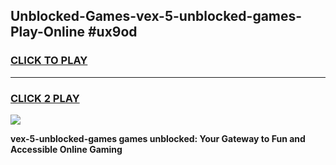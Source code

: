 
## Unblocked-Games-vex-5-unblocked-games-Play-Online #ux9od
<h3>
<a href="https://news.freeplayer.one?title=vex-5-unblocked-games&ref=3">CLICK TO PLAY</a></h3>
<hr>

<h3>
<a href="https://news.freeplayer.one?title=vex-5-unblocked-games&ref=3">CLICK 2 PLAY</a>
  
</h3>

<a href="https://news.freeplayer.one?title=vex-5-unblocked-games&ref=3"><img src="https://clearcache.store/games.png"></a>


**vex-5-unblocked-games games unblocked: Your Gateway to Fun and Accessible Online Gaming**
